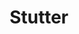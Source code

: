---
title: Stutter
crosslinks:
- science
- UpliftingNews
- asktrp
- Stoicism
- Eminem
- Psychonaut
---